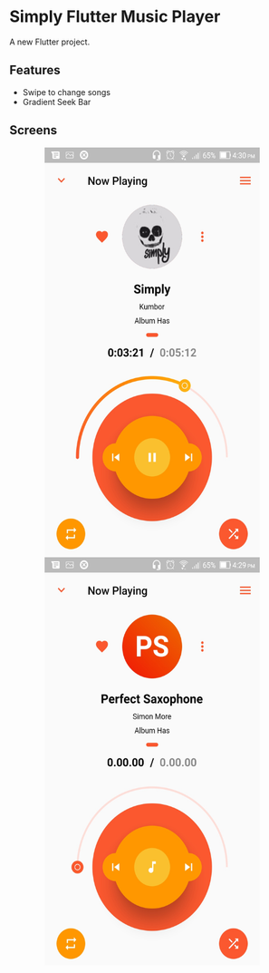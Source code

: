 # Simply Flutter Music Player

A new Flutter project.

## Features

- Swipe to change songs
- Gradient Seek Bar

## Screens

<p align="center">
  <img src="https://github.com/AshwithJoylan/flutter_music/blob/master/Screenshot_20190402-163034.jpg" width=380 height=720/>
  <img src="https://github.com/AshwithJoylan/flutter_music/blob/master/Screenshot_20190402-163002.jpg" width=380 height=720/>
</p>
